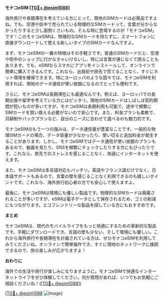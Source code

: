 **モナコeSIM [[TG💪+ @esim1088](https://t.me/s/esim1088)]**

海外旅行や長期滞在を考えている方にとって、現地のSIMカードは必需品ですよね。でも、空港や街中で売られている物理的なSIMカードって、言葉が分からなかったりすると少し面倒くさいもの。そんな時に登場するのが「モナコeSIM」です！このモナコeSIMは、物理的なSIMカードを持たずに、スマートフォンに直接ダウンロードして使える新しいタイプのSIMカードなんですよ。

まず、モナコeSIMの一番の特徴はその手軽さです。普通のSIMカードだと、空港や街中のショップに行かなきゃいけないし、時には言葉が通じなくて困ることもあります。でも、eSIMならスマホにアプリをインストールして、オンラインで簡単に購入できるんです。これなら、出発前や旅先で慌てることなく、すぐにネット環境を確保できます。特にヨーロッパのような国々では、モナコeSIMを利用すれば、現地のデータ通信が使い放題になるのでとっても便利です。

さらに、モナコeSIMは長期滞在にも最適なんです。例えば、ヨーロッパでの長期出張や留学を考えている方にはピッタリ。現地のSIMカードはしばしば契約期間が短いものが多いですが、モナコeSIMは長期利用も可能で、途中で頻繁にSIMカードを買い換える必要がないので安心です。また、料金プランも柔軟で、月額制やパックプランなど、自分のニーズに合わせて選べるのも魅力的です。

モナコeSIMのもう一つの強みは、データ通信量が豊富なことです。一般的な物理SIMカードの場合、データ容量が少なかったり、使い切ると追加料金が発生することがあります。しかし、モナコeSIMではデータ通信が使い放題のプランもあるので、動画を見たり、SNSを頻繁にチェックしたりする方にもぴったりです。これなら、旅先でのストレスを感じることなく、快適にインターネットを使えます。

また、モナコeSIMは多言語対応もバッチリ。英語やフランス語だけでなく、日本語サポートもあるので、言葉の壁を感じることなく利用できるのも嬉しいポイントです。これなら、海外旅行初心者の方でも安心して使えますよ。

最後に、モナコeSIMは環境にも優しい製品です。物理的なSIMカードは廃棄されることが多いですが、eSIMは電子データとして保存されるため、ゴミの削減にもつながります。エコフレンドリーな製品を探している方にもおすすめです。

**まとめ**

モナコeSIMは、現代のモバイルライフをもっと快適にするための革新的な製品です。手軽にダウンロードでき、言語の壁も少ない、そして環境にも優しい。これから海外旅行や長期滞在を計画されている方は、ぜひモナコeSIMを利用してみてくださいね。オンラインで簡単操作でき、すぐに現地のネットワークに接続できるので、旅の楽しみが広がりますよ！

**おわりに**

海外での生活や旅行が楽しみになりますように。モナコeSIMで快適なインターネットライフをぜひ体験してください。何か質問があれば、いつでもお気軽にご相談くださいね！([[TG💪+ @esim1088](https://t.me/s/esim1088)]) 

[[TG💪+ @esim1088](https://t.me/s/esim1088) ![Image](https://i.postimg.cc/Y0z9fWf4/image.png)]